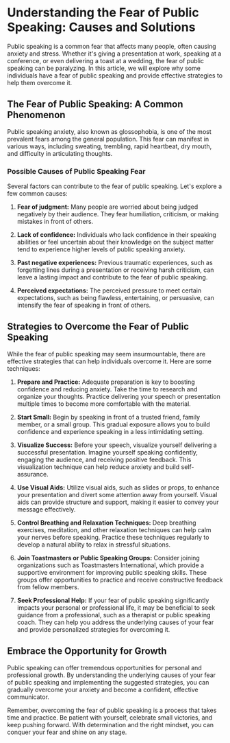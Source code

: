 # Understanding the Fear of Public Speaking: Causes and Solutions

Public speaking is a common fear that affects many people, often causing anxiety and stress. Whether it's giving a presentation at work, speaking at a conference, or even delivering a toast at a wedding, the fear of public speaking can be paralyzing. In this article, we will explore why some individuals have a fear of public speaking and provide effective strategies to help them overcome it.

## The Fear of Public Speaking: A Common Phenomenon

Public speaking anxiety, also known as glossophobia, is one of the most prevalent fears among the general population. This fear can manifest in various ways, including sweating, trembling, rapid heartbeat, dry mouth, and difficulty in articulating thoughts.

### Possible Causes of Public Speaking Fear

Several factors can contribute to the fear of public speaking. Let's explore a few common causes:

1. **Fear of judgment:** Many people are worried about being judged negatively by their audience. They fear humiliation, criticism, or making mistakes in front of others.

2. **Lack of confidence:** Individuals who lack confidence in their speaking abilities or feel uncertain about their knowledge on the subject matter tend to experience higher levels of public speaking anxiety.

3. **Past negative experiences:** Previous traumatic experiences, such as forgetting lines during a presentation or receiving harsh criticism, can leave a lasting impact and contribute to the fear of public speaking.

4. **Perceived expectations:** The perceived pressure to meet certain expectations, such as being flawless, entertaining, or persuasive, can intensify the fear of speaking in front of others.

## Strategies to Overcome the Fear of Public Speaking

While the fear of public speaking may seem insurmountable, there are effective strategies that can help individuals overcome it. Here are some techniques:

1. **Prepare and Practice:** Adequate preparation is key to boosting confidence and reducing anxiety. Take the time to research and organize your thoughts. Practice delivering your speech or presentation multiple times to become more comfortable with the material.

2. **Start Small:** Begin by speaking in front of a trusted friend, family member, or a small group. This gradual exposure allows you to build confidence and experience speaking in a less intimidating setting.

3. **Visualize Success:** Before your speech, visualize yourself delivering a successful presentation. Imagine yourself speaking confidently, engaging the audience, and receiving positive feedback. This visualization technique can help reduce anxiety and build self-assurance.

4. **Use Visual Aids:** Utilize visual aids, such as slides or props, to enhance your presentation and divert some attention away from yourself. Visual aids can provide structure and support, making it easier to convey your message effectively.

5. **Control Breathing and Relaxation Techniques:** Deep breathing exercises, meditation, and other relaxation techniques can help calm your nerves before speaking. Practice these techniques regularly to develop a natural ability to relax in stressful situations.

6. **Join Toastmasters or Public Speaking Groups:** Consider joining organizations such as Toastmasters International, which provide a supportive environment for improving public speaking skills. These groups offer opportunities to practice and receive constructive feedback from fellow members.

7. **Seek Professional Help:** If your fear of public speaking significantly impacts your personal or professional life, it may be beneficial to seek guidance from a professional, such as a therapist or public speaking coach. They can help you address the underlying causes of your fear and provide personalized strategies for overcoming it.

## Embrace the Opportunity for Growth

Public speaking can offer tremendous opportunities for personal and professional growth. By understanding the underlying causes of your fear of public speaking and implementing the suggested strategies, you can gradually overcome your anxiety and become a confident, effective communicator.

Remember, overcoming the fear of public speaking is a process that takes time and practice. Be patient with yourself, celebrate small victories, and keep pushing forward. With determination and the right mindset, you can conquer your fear and shine on any stage.